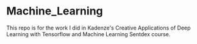 # Machine_Learning
This repo is for the work I did in Kadenze's Creative Applications of Deep Learning with Tensorflow and Machine Learning Sentdex course.
